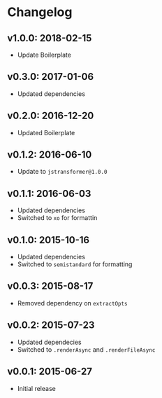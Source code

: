 # Changelog

## v1.0.0: 2018-02-15

- Update Boilerplate

## v0.3.0: 2017-01-06

- Updated dependencies

## v0.2.0: 2016-12-20

- Updated Boilerplate

## v0.1.2: 2016-06-10

- Update to `jstransformer@1.0.0`

## v0.1.1: 2016-06-03

- Updated dependencies
- Switched to `xo` for formattin

## v0.1.0: 2015-10-16

- Updated dependencies
- Switched to `semistandard` for formatting

## v0.0.3: 2015-08-17

- Removed dependency on `extractOpts`

## v0.0.2: 2015-07-23

- Updated dependecies
- Switched to `.renderAsync` and `.renderFileAsync`

## v0.0.1: 2015-06-27

- Initial release
